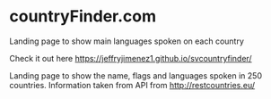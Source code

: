 # countryFinder.com
Landing page to show main languages spoken on each country

Check it out here https://jeffryjimenez1.github.io/svcountryfinder/

Landing page to show the name, flags and languages spoken in 250 countries.
Information taken from API from http://restcountries.eu/ 

